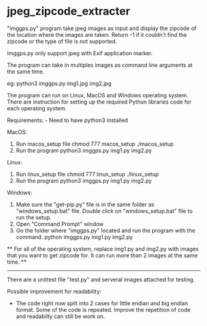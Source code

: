 # jpeg_zipcode_extracter

"imggps.py" program take jpeg images as input and display the zipcode of the location where the images are taken. 
Return -1 if it couldn't find the zipcode or the type of file is not supported. 

imggps.py only support jpeg with Exif application marker. 

The program can take in multiples images as command line arguments at the same time.

eg: python3 imggps.py img1.jpg img2.jpg 

The program can run on Linux, MacOS and Windows operating system. 
There are instruction for setting up the required Python libraries code for each operating system. 

Requirements:
	- Need to have python3 installed 

MacOS:
1. Run macos_setup file 
chmod 777 macos_setup 
./macos_setup 
2. Run the program 
python3 imggps.py img1.py img2.py 

Linux:
1. Run linux_setup file
chmod 777 linux_setup
./linux_setup 
2. Run the program 
python3 imggps.py img1.py img2.py 

Windows:
1. Make sure the "get-pip.py" file is in the same folder as "windows_setup.bat" file. 
Double click on "windows_setup.bat" file to run the setup.
2. Open "Command Prompt" window
3. Go the folder where "imggps.py" located and run the program with the command. 
python imggps.py img1.py img2.py 

** For all of the operating system, replace img1.py and img2.py with images that you want to get zipcode for. It can run more than 2 images at the same time. **

********

There are a unittest file "test.py" and serveral images attached for testing. 

Possible improvement for readability:
- The code right now split into 2 cases for little endian and big endian format. Some of the code is repeated. Improve the repetition of code and readabilty can still be work on. 
